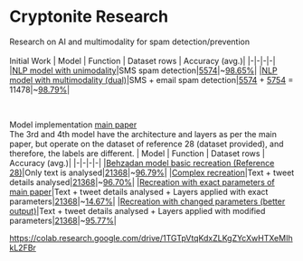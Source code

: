 # Cryptonite Research
Research on AI and multimodality for spam detection/prevention
<br><br>
Initial Work
| Model | Function | Dataset rows | Accuracy (avg.)|
|-|-|-|-|
|[NLP model with unimodality](Initial%20work/model.py)|SMS spam detection|[5574](Initial%20work/datasets/sms_spam.csv)|~[98.65%](Initial%20work/recorded%20outputs/single%20modal%20output.txt)|
|[NLP model with multimodality (dual)](Initial%20work/bimodel.py)|SMS + email spam detection|[5574](Initial%20work/datasets/sms_spam.csv) + [5754](Initial%20work/datasets/email_spam.csv) = 11478|~[98.79%](Initial%20work/recorded%20outputs/bimodal%20output.txt)|

<br>

Model implementation [main paper](https://www.mdpi.com/2504-4990/5/3/58#B27-make-05-00058)<br>
The 3rd and 4th model have the architecture and layers as per the main paper, but operate on the dataset of reference 28 (dataset provided), and therefore, the labels are different.
| Model | Function | Dataset rows | Accuracy (avg.)|
|-|-|-|-|
|[Behzadan model basic recreation (Reference 28)](Model%20Recreation/Behzadan%20(Citation%2028)/model.py)|Only text is analysed|[21368](Model%20Recreation/Behzadan%20(Citation%2028)/tweets.csv)|~[96.79%](Model%20Recreation/Behzadan%20(Citation%2028)/basic_output.txt)|
|[Complex recreation](Model%20Recreation/Behzadan%20(Citation%2028)/complex_model.py)|Text + tweet details analysed|[21368](Model%20Recreation/Behzadan%20(Citation%2028)/tweets_final.csv)|~[96.70%](Model%20Recreation/Behzadan%20(Citation%2028)/complex_output.txt)|
|[Recreation with exact parameters of main paper](Model%20Recreation/model_with_same_parameters.py)|Text + tweet details analysed + Layers applied with exact parameters|[21368](Model%20Recreation/tweets_final.csv)|~[14.67%](Model%20Recreation/output_for_same_parameters.txt)|
|[Recreation with changed parameters (better output)](Model%20Recreation/model.py)|Text + tweet details analysed + Layers applied with modified parameters|[21368](Model%20Recreation/tweets_final.csv)|~[95.77%](Model%20Recreation/output.txt)|


https://colab.research.google.com/drive/1TGTpVtqKdxZLKgZYcXwHTXeMIhkL2FBr
